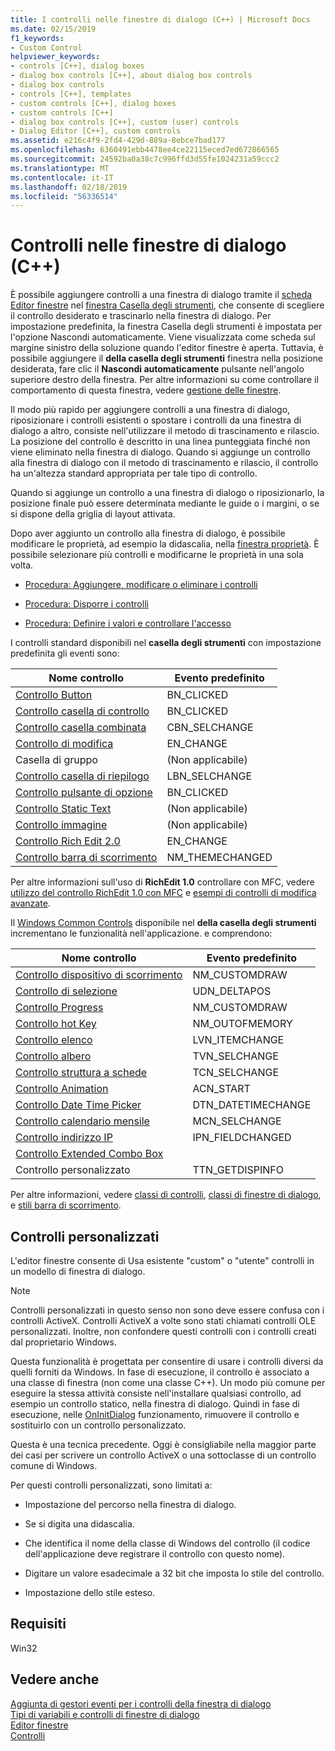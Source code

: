 ```yaml
---
title: I controlli nelle finestre di dialogo (C++) | Microsoft Docs
ms.date: 02/15/2019
f1_keywords:
- Custom Control
helpviewer_keywords:
- controls [C++], dialog boxes
- dialog box controls [C++], about dialog box controls
- dialog box controls
- controls [C++], templates
- custom controls [C++], dialog boxes
- custom controls [C++]
- dialog box controls [C++], custom (user) controls
- Dialog Editor [C++], custom controls
ms.assetid: e216c4f9-2fd4-429d-889a-8ebce7bad177
ms.openlocfilehash: 6360491ebb4478ee4ce22115eced7ed672866565
ms.sourcegitcommit: 24592ba0a38c7c996ffd3d55fe1024231a59ccc2
ms.translationtype: MT
ms.contentlocale: it-IT
ms.lasthandoff: 02/18/2019
ms.locfileid: "56336514"
---
```

# <a name="controls-in-dialog-boxes-c"></a>Controlli nelle finestre di dialogo (C++)

È possibile aggiungere controlli a una finestra di dialogo tramite il [scheda Editor finestre](../windows/dialog-editor-tab-toolbox.md) nel [finestra Casella degli strumenti](/visualstudio/ide/reference/toolbox), che consente di scegliere il controllo desiderato e trascinarlo nella finestra di dialogo. Per impostazione predefinita, la finestra Casella degli strumenti è impostata per l'opzione Nascondi automaticamente. Viene visualizzata come scheda sul margine sinistro della soluzione quando l'editor finestre è aperta. Tuttavia, è possibile aggiungere il **della casella degli strumenti** finestra nella posizione desiderata, fare clic il **Nascondi automaticamente** pulsante nell'angolo superiore destro della finestra. Per altre informazioni su come controllare il comportamento di questa finestra, vedere [gestione delle finestre](/visualstudio/ide/customizing-window-layouts-in-visual-studio).

Il modo più rapido per aggiungere controlli a una finestra di dialogo, riposizionare i controlli esistenti o spostare i controlli da una finestra di dialogo a altro, consiste nell'utilizzare il metodo di trascinamento e rilascio. La posizione del controllo è descritto in una linea punteggiata finché non viene eliminato nella finestra di dialogo. Quando si aggiunge un controllo alla finestra di dialogo con il metodo di trascinamento e rilascio, il controllo ha un'altezza standard appropriata per tale tipo di controllo.

Quando si aggiunge un controllo a una finestra di dialogo o riposizionarlo, la posizione finale può essere determinata mediante le guide o i margini, o se si dispone della griglia di layout attivata.

Dopo aver aggiunto un controllo alla finestra di dialogo, è possibile modificare le proprietà, ad esempio la didascalia, nella [finestra proprietà](/visualstudio/ide/reference/properties-window). È possibile selezionare più controlli e modificarne le proprietà in una sola volta.

- [Procedura: Aggiungere, modificare o eliminare i controlli](adding-editing-or-deleting-controls.md)

- [Procedura: Disporre i controlli](../windows/arrangement-of-controls-on-dialog-boxes.md)

- [Procedura: Definire i valori e controllare l'accesso](../windows/defining-mnemonics-access-keys.md)

I controlli standard disponibili nel **casella degli strumenti** con impostazione predefinita gli eventi sono:

|Nome controllo|Evento predefinito|
|---|---|
|[Controllo Button](../mfc/reference/cbutton-class.md)|BN_CLICKED|
|[Controllo casella di controllo](../mfc/reference/styles-used-by-mfc.md#button-styles)|BN_CLICKED|
|[Controllo casella combinata](../mfc/reference/ccombobox-class.md)|CBN_SELCHANGE|
|[Controllo di modifica](../mfc/reference/cedit-class.md)|EN_CHANGE|
|Casella di gruppo|(Non applicabile)|
|[Controllo casella di riepilogo](../mfc/reference/clistbox-class.md)|LBN_SELCHANGE|
|[Controllo pulsante di opzione](../mfc/reference/styles-used-by-mfc.md#button-styles)|BN_CLICKED|
|[Controllo Static Text](../mfc/reference/cstatic-class.md)|(Non applicabile)|
|[Controllo immagine](../mfc/reference/cpictureholder-class.md)|(Non applicabile)|
|[Controllo Rich Edit 2.0](../mfc/using-cricheditctrl.md)|EN_CHANGE|
|[Controllo barra di scorrimento](../mfc/reference/cscrollbar-class.md)|NM_THEMECHANGED|

Per altre informazioni sull'uso di **RichEdit 1.0** controllare con MFC, vedere [utilizzo del controllo RichEdit 1.0 con MFC](../windows/using-the-richedit-1-0-control-with-mfc.md) e [esempi di controlli di modifica avanzate](../mfc/rich-edit-control-examples.md).

Il [Windows Common Controls](../mfc/controls-mfc.md) disponibile nel **della casella degli strumenti** incrementano le funzionalità nell'applicazione. e comprendono:

|Nome controllo|Evento predefinito|
|---|---|
|[Controllo dispositivo di scorrimento](../mfc/slider-control-styles.md)|NM_CUSTOMDRAW|
|[Controllo di selezione](../mfc/using-cspinbuttonctrl.md)|UDN_DELTAPOS|
|[Controllo Progress](../mfc/styles-for-the-progress-control.md)|NM_CUSTOMDRAW|
|[Controllo hot Key](../mfc/using-a-hot-key-control.md)|NM_OUTOFMEMORY|
|[Controllo elenco](../mfc/list-control-and-list-view.md)|LVN_ITEMCHANGE|
|[Controllo albero](../mfc/tree-control-styles.md)|TVN_SELCHANGE|
|[Controllo struttura a schede](../mfc/tab-controls-and-property-sheets.md)|TCN_SELCHANGE|
|[Controllo Animation](../mfc/using-an-animation-control.md)|ACN_START|
|[Controllo Date Time Picker](../mfc/creating-the-date-and-time-picker-control.md)|DTN_DATETIMECHANGE|
|[Controllo calendario mensile](../mfc/month-calendar-control-examples.md)|MCN_SELCHANGE|
|[Controllo indirizzo IP](../mfc/reference/cipaddressctrl-class.md)|IPN_FIELDCHANGED|
|[Controllo Extended Combo Box](../mfc/creating-an-extended-combo-box-control.md)||
|Controllo personalizzato|TTN_GETDISPINFO|

Per altre informazioni, vedere [classi di controlli](../mfc/control-classes.md), [classi di finestre di dialogo](../mfc/dialog-box-classes.md), e [stili barra di scorrimento](../mfc/reference/styles-used-by-mfc.md#scroll-bar-styles).

## <a name="custom-controls"></a>Controlli personalizzati

L'editor finestre consente di Usa esistente "custom" o "utente" controlli in un modello di finestra di dialogo.

> [!NOTE]
> Controlli personalizzati in questo senso non sono deve essere confusa con i controlli ActiveX. Controlli ActiveX a volte sono stati chiamati controlli OLE personalizzati. Inoltre, non confondere questi controlli con i controlli creati dal proprietario Windows.

Questa funzionalità è progettata per consentire di usare i controlli diversi da quelli forniti da Windows. In fase di esecuzione, il controllo è associato a una classe di finestra (non come una classe C++). Un modo più comune per eseguire la stessa attività consiste nell'installare qualsiasi controllo, ad esempio un controllo statico, nella finestra di dialogo. Quindi in fase di esecuzione, nelle [OnInitDialog](../mfc/reference/cdialog-class.md#oninitdialog) funzionamento, rimuovere il controllo e sostituirlo con un controllo personalizzato.

Questa è una tecnica precedente. Oggi è consigliabile nella maggior parte dei casi per scrivere un controllo ActiveX o una sottoclasse di un controllo comune di Windows.

Per questi controlli personalizzati, sono limitati a:

- Impostazione del percorso nella finestra di dialogo.

- Se si digita una didascalia.

- Che identifica il nome della classe di Windows del controllo (il codice dell'applicazione deve registrare il controllo con questo nome).

- Digitare un valore esadecimale a 32 bit che imposta lo stile del controllo.

- Impostazione dello stile esteso.

## <a name="requirements"></a>Requisiti

Win32

## <a name="see-also"></a>Vedere anche

[Aggiunta di gestori eventi per i controlli della finestra di dialogo](../windows/adding-event-handlers-for-dialog-box-controls.md)<br/>
[Tipi di variabili e controlli di finestre di dialogo](../ide/dialog-box-controls-and-variable-types.md)<br/>
[Editor finestre](../windows/dialog-editor.md)<br/>
[Controlli](../mfc/controls-mfc.md)<br/>